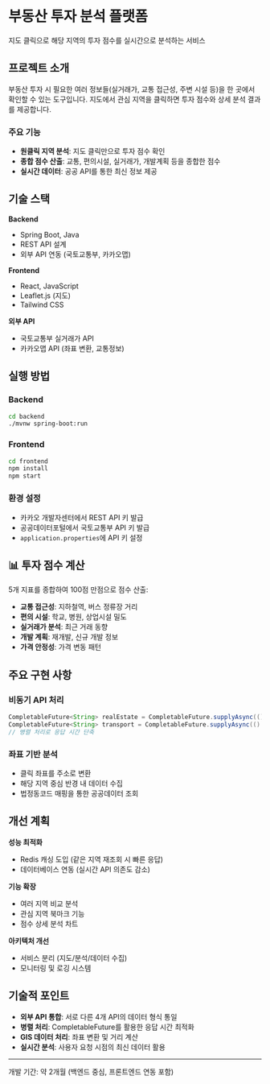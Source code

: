 # 부동산 투자 분석 플랫폼

지도 클릭으로 해당 지역의 투자 점수를 실시간으로 분석하는 서비스

## 프로젝트 소개

부동산 투자 시 필요한 여러 정보들(실거래가, 교통 접근성, 주변 시설 등)을 한 곳에서 확인할 수 있는 도구입니다.
지도에서 관심 지역을 클릭하면 투자 점수와 상세 분석 결과를 제공합니다.

### 주요 기능
- **원클릭 지역 분석**: 지도 클릭만으로 투자 점수 확인
- **종합 점수 산출**: 교통, 편의시설, 실거래가, 개발계획 등을 종합한 점수
- **실시간 데이터**: 공공 API를 통한 최신 정보 제공

## 기술 스택

**Backend**
- Spring Boot, Java
- REST API 설계
- 외부 API 연동 (국토교통부, 카카오맵)

**Frontend** 
- React, JavaScript
- Leaflet.js (지도)
- Tailwind CSS

**외부 API**
- 국토교통부 실거래가 API
- 카카오맵 API (좌표 변환, 교통정보)

## 실행 방법

### Backend
```bash
cd backend
./mvnw spring-boot:run
```

### Frontend
```bash
cd frontend
npm install
npm start
```

### 환경 설정
- 카카오 개발자센터에서 REST API 키 발급
- 공공데이터포털에서 국토교통부 API 키 발급
- `application.properties`에 API 키 설정

## 📊 투자 점수 계산

5개 지표를 종합하여 100점 만점으로 점수 산출:

- **교통 접근성**: 지하철역, 버스 정류장 거리
- **편의 시설**: 학교, 병원, 상업시설 밀도  
- **실거래가 분석**: 최근 거래 동향
- **개발 계획**: 재개발, 신규 개발 정보
- **가격 안정성**: 가격 변동 패턴

## 주요 구현 사항

### 비동기 API 처리
```java
CompletableFuture<String> realEstate = CompletableFuture.supplyAsync(() -> getRealEstateData());
CompletableFuture<String> transport = CompletableFuture.supplyAsync(() -> getTransportData());
// 병렬 처리로 응답 시간 단축
```

### 좌표 기반 분석
- 클릭 좌표를 주소로 변환
- 해당 지역 중심 반경 내 데이터 수집
- 법정동코드 매핑을 통한 공공데이터 조회

## 개선 계획

**성능 최적화**
- Redis 캐싱 도입 (같은 지역 재조회 시 빠른 응답)
- 데이터베이스 연동 (실시간 API 의존도 감소)

**기능 확장**  
- 여러 지역 비교 분석
- 관심 지역 북마크 기능
- 점수 상세 분석 차트

**아키텍처 개선**
- 서비스 분리 (지도/분석/데이터 수집)
- 모니터링 및 로깅 시스템

## 기술적 포인트

- **외부 API 통합**: 서로 다른 4개 API의 데이터 형식 통일
- **병렬 처리**: CompletableFuture를 활용한 응답 시간 최적화  
- **GIS 데이터 처리**: 좌표 변환 및 거리 계산
- **실시간 분석**: 사용자 요청 시점의 최신 데이터 활용

---

개발 기간: 약 2개월 (백엔드 중심, 프론트엔드 연동 포함)